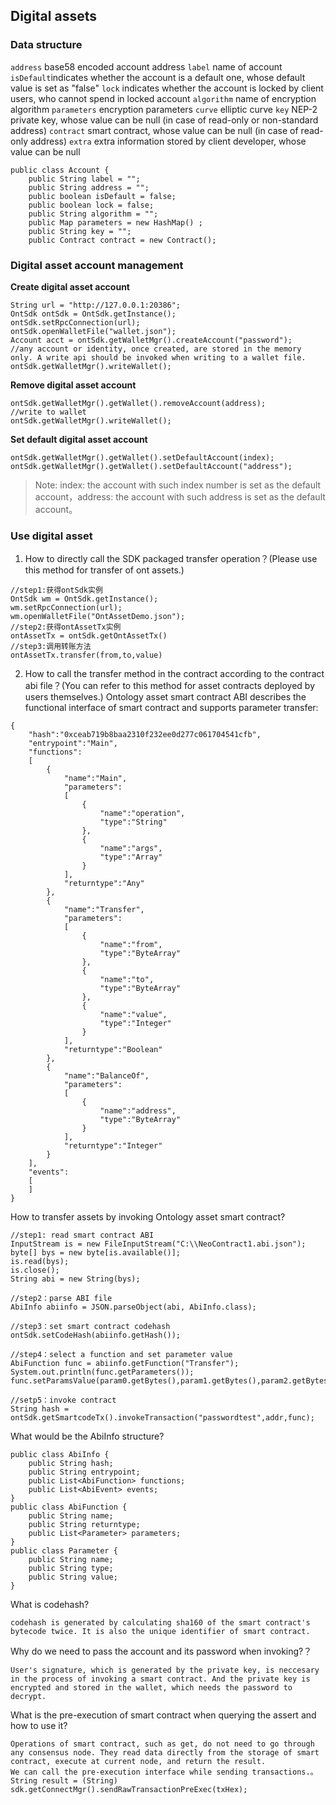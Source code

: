 ﻿
## Digital assets

### **Data structure**
`address` base58 encoded account address
`label` name of account
`isDefault`indicates whether the account is a default one, whose default value is set as "false"
`lock` indicates whether the account is locked by client users, who cannot spend in locked account
`algorithm` name of encryption algorithm
`parameters` encryption parameters
`curve` elliptic curve 
`key` NEP-2 private key, whose value can be null (in case of read-only or non-standard address)
`contract` smart contract, whose value can be null (in case of read-only address)
`extra` extra information stored by client developer, whose value can be null

```
public class Account {
    public String label = "";
    public String address = "";
    public boolean isDefault = false;
    public boolean lock = false;
    public String algorithm = "";
    public Map parameters = new HashMap() ;
    public String key = "";
    public Contract contract = new Contract();

```
### **Digital asset account management**

**Create digital asset account**

```
String url = "http://127.0.0.1:20386";
OntSdk ontSdk = OntSdk.getInstance();
ontSdk.setRpcConnection(url);
ontSdk.openWalletFile("wallet.json");
Account acct = ontSdk.getWalletMgr().createAccount("password");
//any account or identity, once created, are stored in the memory only. A write api should be invoked when writing to a wallet file.
ontSdk.getWalletMgr().writeWallet();
```

**Remove digital asset account**

```
ontSdk.getWalletMgr().getWallet().removeAccount(address);
//write to wallet 
ontSdk.getWalletMgr().writeWallet();
```

**Set default digital asset account**

```
ontSdk.getWalletMgr().getWallet().setDefaultAccount(index);
ontSdk.getWalletMgr().getWallet().setDefaultAccount("address");
```
> Note: index: the account with such index number is set as the default account，address: the account with such address is set as the default account。

### Use digital asset

1. How to directly call the SDK packaged transfer operation？(Please use this method for transfer of ont assets.)

```
//step1:获得ontSdk实例
OntSdk wm = OntSdk.getInstance();
wm.setRpcConnection(url);
wm.openWalletFile("OntAssetDemo.json");
//step2:获得ontAssetTx实例
ontAssetTx = ontSdk.getOntAssetTx()
//step3:调用转账方法
ontAssetTx.transfer(from,to,value)
```

2. How to call the transfer method in the contract according to the contract abi file？(You can refer to this method for asset contracts deployed by users themselves.)
Ontology asset smart contract ABI describes the functional interface of smart contract and supports parameter transfer:

```
{
    "hash":"0xceab719b8baa2310f232ee0d277c061704541cfb",
    "entrypoint":"Main",
    "functions":
    [
        {
            "name":"Main",
            "parameters":
            [
                {
                    "name":"operation",
                    "type":"String"
                },
                {
                    "name":"args",
                    "type":"Array"
                }
            ],
            "returntype":"Any"
        },
        {
            "name":"Transfer",
            "parameters":
            [
                {
                    "name":"from",
                    "type":"ByteArray"
                },
                {
                    "name":"to",
                    "type":"ByteArray"
                },
                {
                    "name":"value",
                    "type":"Integer"
                }
            ],
            "returntype":"Boolean"
        },
        {
            "name":"BalanceOf",
            "parameters":
            [
                {
                    "name":"address",
                    "type":"ByteArray"
                }
            ],
            "returntype":"Integer"
        }
    ],
    "events":
    [
    ]
}
```

How to transfer assets by invoking Ontology asset smart contract?

```
//step1: read smart contract ABI
InputStream is = new FileInputStream("C:\\NeoContract1.abi.json");
byte[] bys = new byte[is.available()];
is.read(bys);
is.close();
String abi = new String(bys);

//step2：parse ABI file
AbiInfo abiinfo = JSON.parseObject(abi, AbiInfo.class);

//step3：set smart contract codehash
ontSdk.setCodeHash(abiinfo.getHash());

//step4：select a function and set parameter value
AbiFunction func = abiinfo.getFunction("Transfer");
System.out.println(func.getParameters());
func.setParamsValue(param0.getBytes(),param1.getBytes(),param2.getBytes());

//setp5：invoke contract
String hash = ontSdk.getSmartcodeTx().invokeTransaction("passwordtest",addr,func);
```

What would be the AbiInfo structure?

```
public class AbiInfo {
    public String hash;
    public String entrypoint;
    public List<AbiFunction> functions;
    public List<AbiEvent> events;
}
public class AbiFunction {
    public String name;
    public String returntype;
    public List<Parameter> parameters;
}
public class Parameter {
    public String name;
    public String type;
    public String value;
}
```

What is codehash?

```
codehash is generated by calculating sha160 of the smart contract's bytecode twice. It is also the unique identifier of smart contract.
```


Why do we need to pass the account and its password when invoking?？

```
User's signature, which is generated by the private key, is neccesary in the process of invoking a smart contract. And the private key is encrypted and stored in the wallet, which needs the password to decrypt.
```

What is the pre-execution of smart contract when querying the assert and how to use it?

```
Operations of smart contract, such as get, do not need to go through any consensus node. They read data directly from the storage of smart contract, execute at current node, and return the result. 
We can call the pre-execution interface while sending transactions.。
String result = (String) sdk.getConnectMgr().sendRawTransactionPreExec(txHex);
```

